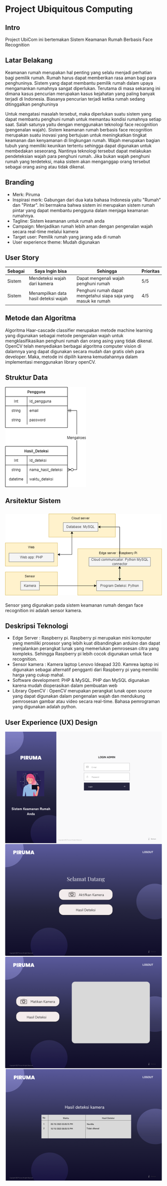 # Project Ubiquitous Computing

## Intro
Project UbiCom ini bertemakan Sistem Keamanan Rumah Berbasis Face Recognition

## Latar Belakang
Keamanan rumah merupakan hal penting yang selalu menjadi perhatian bagi pemilik rumah. Rumah harus dapat memberikan rasa aman bagi para penghuninya. Sistem yang dapat membantu pemilik rumah dalam upaya mengamankan rumahnya sangat diperlukan. Terutama di masa sekarang ini dimana kasus pencurian merupakan kasus kejahatan yang paling banyak terjadi di Indonesia. Biasanya pencurian terjadi ketika rumah sedang ditinggalkan penghuninya

Untuk mengatasi masalah tersebut, maka diperlukan suatu sistem yang dapat membantu penghuni rumah untuk memantau kondisi rumahnya setiap saat. Salah satunya yaitu dengan menggunakan teknologi face recognition (pengenalan wajah). Sistem keamanan rumah berbasis face recognition merupakan suatu inovasi yang bertujuan untuk meningkatkan tingkat keamanan dan kenyamanan di lingkungan rumah. Wajah merupakan bagian tubuh yang memiliki keunikan tertentu sehingga dapat digunakan untuk membedakan seseorang. Nantinya teknologi tersebut dapat melakukan pendeteksian wajah para penghuni rumah. Jika bukan wajah penghuni rumah yang terdeteksi, maka sistem akan menganggap orang tersebut sebagai orang asing atau tidak dikenal.

## Branding
- Merk: Piruma
- Inspirasi merk: Gabungan dari dua kata bahasa Indonesia yaitu "Rumah" dan "Pintar". Ini bermakna bahwa sistem ini merupakan sistem rumah pintar yang dapat membantu pengguna dalam menjaga keamanan rumahnya.
- Tagline: Sistem keamanan untuk rumah anda
- Campaign: Menjadikan rumah lebih aman dengan pengenalan wajah secara real-time melalui kamera
- Target user: Pemilik rumah yang jarang ada di rumah
- User experience theme: Mudah digunakan

## User Story
<table>
    <thead>
        <tr>
            <th>Sebagai</th>
            <th>Saya Ingin bisa</th>
            <th>Sehingga</th>
            <th>Prioritas</th>
        </tr>
    </thead>
    <tbody>
        <tr>
            <td>Sistem</td><td>Mendeteksi wajah dari kamera</td><td>Dapat mengenali wajah penghuni rumah</td><td>5/5</td>
        </tr>
        <tr>
            <td>Sistem</td><td>Menampilkan data hasil deteksi wajah</td><td>Penghuni rumah dapat mengetahui siapa saja yang masuk ke rumah</td><td>4/5</td>
        </tr>
    </tbody>
</table>

## Metode dan Algoritma
Algoritma Haar-cascade classifier merupakan metode machine learning yang digunakan sebagai metode pengenalan wajah untuk mengklasifikasikan penghuni rumah dan orang asing yang tidak dikenal. OpenCV telah menyediakan berbagai algoritma computer vision di dalamnya yang dapat digunakan secara mudah dan gratis oleh para developer. Maka, metode ini dipilih karena kemudahannya dalam implementasi menggunakan library openCV.
 
## Struktur Data
![tabel relasi](https://github.com/nurdilafarha/Ubiquitous-Computing/blob/main/Tabel%20Relasi_ubikom.drawio%20(1).png)

## Arsitektur Sistem
![arsitektur sistem](https://github.com/nurdilafarha/Ubiquitous-Computing/blob/main/Arsitektur%20Sistem_ubikom.drawio.png)
---
Sensor yang digunakan pada sistem keamanan rumah dengan face recognition ini adalah sensor kamera. 

## Deskripsi Teknologi
- Edge Server : Raspberry pi. Raspberry pi merupakan mini komputer yang memiliki prosesor yang lebih kuat dibandingkan arduino dan dapat menjalankan perangkat lunak yang memerlukan pemrosesan citra yang kompleks. Sehingga Raspberry pi lebih cocok digunakan untuk face recognition.
- Sensor kamera : Kamera laptop Lenovo Ideapad 320. Kamrea laptop ini digunakan sebagai alternatif pengganti dari Raspberry pi yang memiliki harga yang cukup mahal.
- Software development: PHP & MySQL. PHP dan MySQL digunakan karena mudah dioperasikan dalam pembuatan web
- Library OpenCV : OpenCV merupakan perangkat lunak open source yang dapat digunakan dalam pengenalan wajah dan mendukung pemrosesan gambar atau video secara real-time. Bahasa pemrograman yang digunakan adalah python.

## User Experience (UX) Design
![login](https://github.com/nurdilafarha/Ubiquitous-Computing/blob/main/Frame%201.png)
![home](https://github.com/nurdilafarha/Ubiquitous-Computing/blob/main/Frame%202.png)
![deteksi](https://github.com/nurdilafarha/Ubiquitous-Computing/blob/main/Frame%203.png)
![hasil deteksi](https://github.com/nurdilafarha/Ubiquitous-Computing/blob/main/Frame%204.png)

